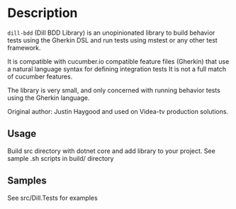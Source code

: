 # Description
`dill-bdd` (Dill BDD Library) is an unopinionated library to build behavior tests using the Gherkin DSL and run tests using mstest or any other test framework.

It is compatible with cucumber.io compatible feature files (Gherkin) that use a natural language syntax for defining integration tests It is not a full match of cucumber features.

The library is very small, and only concerned with running behavior tests using the Gherkin language. 

Original author: Justin Haygood and used on Videa-tv production solutions.

## Usage

Build src directory with dotnet core and add library to your project. See sample .sh scripts in build/ directory

## Samples

See src/Dill.Tests for examples
